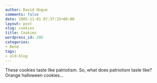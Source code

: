 ```yaml
---
author: David Hogue
comments: false
date: 2005-11-01 07:37:33+00:00
layout: post
slug: cookies
title: Cookies
wordpress_id: 295
categories:
- Bend
tags:
- old-blog
---
```


These cookies taste like patriotism.
So, what does patriotism taste like?
Orange halloween cookies...
